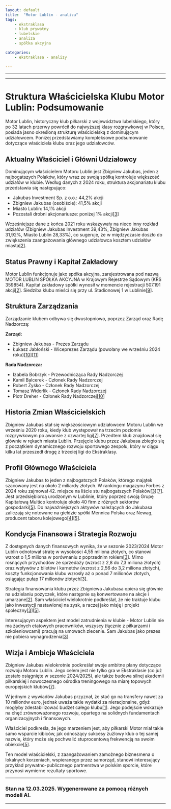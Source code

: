 ```yaml
---
layout: default
title:  "Motor Lublin - analiza"
tags: 
    - ekstraklasa
    - klub prywatny
    - lubelskie
    - analiza
    - spółka akcyjna

categories:
    - ekstraklasa - analizy

---
```


[1]: https://futbol.pl/news/590480_Wlasciciel_Motoru_Lublin_mowi_otwartym_tekstem_Mnie_stac_i_na_transfer_za_10_milionow_euro  
[2]: https://jawnylublin.pl/kto-finansuje-motor-lublin-43-mln-zl-z-kasy-miasta-w-2022-roku-oraz-pozyczki/  
[3]: https://jawnylublin.pl/klub-miliardera-na-duzym-minusie-ale-w-ekstraklasie-motor-lublin-moze-dokopac-sie-do-fortuny/  
[4]: https://www.bankier.pl/wiadomosc/Motor-Lublin-w-ekstraklasie-i-osobliwe-grono-klubow-8758147.html  
[5]: https://sportowefakty.wp.pl/zuzel/1088281/polski-miliarder-pod-wrazeniem-motoru-lublin-ma-jedno-marzenie  
[6]: https://bip.lublin.eu/jednostki-organizacyjne-miasta-lublin/spolki/spolki-z-udzialem-miasta-lublin/motor-lublin-s-a-,3,23665,2.html  
[7]: https://kanalsportowy.pl/extra/kim-jest-zbigniew-jakubas-motor-lublin-ekstraklasa/  
[8]: https://rejestr.io/krs/359854/motor-lublin  
[9]: https://pl.wikipedia.org/wiki/Motor_Lublin_(pi%C5%82ka_no%C5%BCna)  
[10]: https://www.motorlublin.eu/klub/wladze-klubu  
[11]: https://kanalsportowy.pl/pilka-nozna/lukasz-jablonski-wiceprezesem-motor-lublin/  
[12]: https://krs-pobierz.pl/motor-lublin-i132849  
[13]: https://kurierlubelski.pl/miasto-daje-na-motor-lublin-coraz-wiecej-ale-traci-udzialy-w-spolce/ar/c2-15906015  
[14]: https://sport.tvp.pl/84232258/jakubas-chce-kupic-zagraniczny-klub-egzotyczny-kierunek-wlasciciela-motoru-lublin  
[15]: https://sport.tvp.pl/50041602/zbigniew-jakubas-wlascicielem-motoru-lublin-zalecil-zmiane-nazwy-z-pzpn-na-pzpr-wypalil-podczas-spotkania-z-cezarym-kulesza  
[16]: https://gol24.pl/zbigniew-jakubas-wlasciciel-motoru-lublin-zalecil-zmiane-nazwy-z-pzpn-na-pzpr-wypalil-podczas-spotkania-z-cezarym-kulesza/ar/c2-18991452  
[17]: https://www.youtube.com/watch?v=XJ-0exZB_0k  
[18]: https://www.onet.pl/sport/przeglad-sportowy/to-oczko-w-glowie-jednego-z-najbogatszych-polakow-zagladamy-za-kulisy/tgjct7b,5e4c2379  
---
---

# Struktura Właścicielska Klubu Motor Lublin: Podsumowanie

Motor Lublin, historyczny klub piłkarski z województwa lubelskiego, który po 32 latach przerwy powrócił do najwyższej klasy rozgrywkowej w Polsce, posiada jasno określoną strukturę właścicielską z dominującym udziałowcem. Poniżej przedstawiamy kompleksowe podsumowanie dotyczące właściciela klubu oraz jego udziałowców.

## Aktualny Właściciel i Główni Udziałowcy

Dominującym właścicielem Motoru Lublin jest Zbigniew Jakubas, jeden z najbogatszych Polaków, który wraz ze swoją spółką kontroluje większość udziałów w klubie. Według danych z 2024 roku, struktura akcjonariatu klubu przedstawia się następująco:
- Jakubas Investment Sp. z o.o.: 44,2% akcji
- Zbigniew Jakubas (osobiście): 41,5% akcji
- Miasto Lublin: 14,1% akcji
- Pozostali drobni akcjonariusze: poniżej 1% akcji\[[3]\]

Wcześniejsze dane z końca 2021 roku wskazywały na nieco inny rozkład udziałów (Zbigniew Jakubas Investment 39,43%, Zbigniew Jakubas 31,92%, Miasto Lublin 28,33%), co sugeruje, że w międzyczasie doszło do zwiększenia zaangażowania głównego udziałowca kosztem udziałów miasta\[[2]\].

## Status Prawny i Kapitał Zakładowy

Motor Lublin funkcjonuje jako spółka akcyjna, zarejestrowana pod nazwą MOTOR LUBLIN SPÓŁKA AKCYJNA w Krajowym Rejestrze Sądowym (KRS 359854). Kapitał zakładowy spółki wynosił w momencie rejestracji 507.191 akcji\[[2]\]. Siedziba klubu mieści się przy ul. Stadionowej 1 w Lublinie\[[9]\].

## Struktura Zarządzania

Zarządzanie klubem odbywa się dwustopniowo, poprzez Zarząd oraz Radę Nadzorczą:

**Zarząd:**
- Zbigniew Jakubas - Prezes Zarządu
- Łukasz Jabłoński - Wiceprezes Zarządu (powołany we wrześniu 2024 roku)\[[10]\]\[[11]\]

**Rada Nadzorcza:**
- Izabela Bobrzyk - Przewodnicząca Rady Nadzorczej
- Kamil Balcerek - Członek Rady Nadzorczej
- Robert Żyśko - Członek Rady Nadzorczej
- Tomasz Widerlik - Członek Rady Nadzorczej
- Piotr Dreher - Członek Rady Nadzorczej\[[10]\]

## Historia Zmian Właścicielskich

Zbigniew Jakubas stał się większościowym udziałowcem Motoru Lublin we wrześniu 2020 roku, kiedy klub występował na trzecim poziomie rozgrywkowym po awansie z czwartej ligi\[[7]\]. Przedtem klub znajdował się głównie w rękach miasta Lublin. Przejęcie klubu przez Jakubasa zbiegło się z początkiem dynamicznego rozwoju sportowego zespołu, który w ciągu kilku lat przeszedł drogę z trzeciej ligi do Ekstraklasy.

## Profil Głównego Właściciela

Zbigniew Jakubas to jeden z najbogatszych Polaków, którego majątek szacowany jest na około 2 miliardy złotych. W rankingu magazynu Forbes z 2024 roku zajmował 42. miejsce na liście stu najbogatszych Polaków\[[3]\]\[[7]\]. Jest przedsiębiorcą urodzonym w Lublinie, który poprzez swoją Grupę Kapitałową Multico kontroluje około 40 firm z różnych sektorów gospodarki\[[5]\]. Do najważniejszych aktywów należących do Jakubasa zaliczają się notowane na giełdzie spółki Mennica Polska oraz Newag, producent taboru kolejowego\[[4]\]\[[5]\].

## Kondycja Finansowa i Strategia Rozwoju

Z dostępnych danych finansowych wynika, że w sezonie 2023/2024 Motor Lublin odnotował stratę w wysokości 4,55 miliona złotych, co stanowi wzrost o 1,5 miliona w porównaniu z poprzednim rokiem\[[3]\]. Mimo rosnących przychodów ze sprzedaży (wzrost z 2,8 do 7,3 miliona złotych) oraz wpływów z biletów i karnetów (wzrost z 2,56 do 3,2 miliona złotych), koszty funkcjonowania klubu wzrosły aż o ponad 7 milionów złotych, osiągając pułap 17 milionów złotych\[[3]\].

Strategia finansowania klubu przez Zbigniewa Jakubasa opiera się głównie na udzielaniu pożyczek, które następnie są konwertowane na akcje i umarzane\[[2]\]. Sam właściciel wielokrotnie podkreślał, że nie traktuje klubu jako inwestycji nastawionej na zysk, a raczej jako misję i projekt społeczny\[[3]\]\[[5]\].

Interesującym aspektem jest model zatrudnienia w klubie - Motor Lublin nie ma żadnych etatowych pracowników, wszyscy (łącznie z piłkarzami i szkoleniowcami) pracują na umowach zlecenie. Sam Jakubas jako prezes nie pobiera wynagrodzenia\[[3]\].

## Wizja i Ambicje Właściciela

Zbigniew Jakubas wielokrotnie podkreślał swoje ambitne plany dotyczące rozwoju Motoru Lublin. Jego celem jest nie tylko gra w Ekstraklasie (co już zostało osiągnięte w sezonie 2024/2025), ale także budowa silnej akademii piłkarskiej i nowoczesnego ośrodka treningowego na miarę topowych europejskich klubów\[[7]\].

W jednym z wywiadów Jakubas przyznał, że stać go na transfery nawet za 10 milionów euro, jednak uważa takie wydatki za nieracjonalne, gdyż mogłyby zdestabilizować budżet całego klubu\[[1]\]. Jego podejście wskazuje na chęć zrównoważonego rozwoju, opartego na solidnych fundamentach organizacyjnych i finansowych.

Właściciel podkreśla, że jego marzeniem jest, aby piłkarski Motor miał takie samo wsparcie kibiców, jak odnoszący sukcesy żużlowy klub o tej samej nazwie, który może się pochwalić stuprocentową frekwencją na swoim obiekcie\[[5]\].

Ten model właścicielski, z zaangażowaniem zamożnego biznesmena o lokalnych korzeniach, wspieranego przez samorząd, stanowi interesujący przykład prywatno-publicznego partnerstwa w polskim sporcie, które przynosi wymierne rezultaty sportowe.

---

### Stan na 12.03.2025. Wygenerowane za pomocą różnych modeli AI.
---